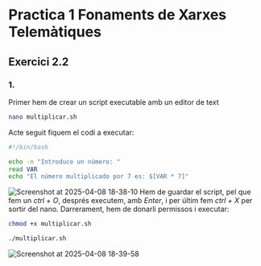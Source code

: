 # Practica 1 Fonaments de Xarxes Telemàtiques
## Exercici 2.2
### 1. 
Primer hem de crear un script executable amb un editor de text
```bash
nano multiplicar.sh
```
Acte seguit fiquem el codi a executar:

```bash
#!/bin/bash

echo -n "Introduce un número: "
read VAR
echo "El número multiplicado por 7 es: $[VAR * 7]"
```
![Screenshot at 2025-04-08 18-38-10](https://github.com/user-attachments/assets/cb287c27-6c63-46e3-9f45-2c90381526af)
Hem de guardar el script, pel que fem un _ctrl + O_, després executem, amb _Enter_, i per últim fem _ctrl + X_ per sortir del nano.
Darrerament, hem de donarli permissos i executar: 
```bash
chmod +x multiplicar.sh

./multiplicar.sh
```
![Screenshot at 2025-04-08 18-39-58](https://github.com/user-attachments/assets/a50a45d6-aa40-47f5-9568-175ff0c703a6)


